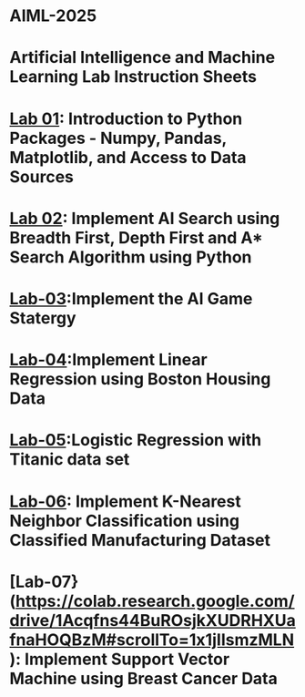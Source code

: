 # AIML-2025
# Artificial Intelligence and Machine Learning Lab Instruction Sheets
# [Lab 01](https://colab.research.google.com/drive/1oGZWKRLJuygbgsDIj4mC5dRstiJc5ADy): Introduction to Python Packages - Numpy, Pandas, Matplotlib, and Access to Data Sources
# [Lab 02](https://colab.research.google.com/drive/1fL7pvFSxniKwy6f9m0lpZ_OSYIBKJxuC#scrollTo=Z_G1ObZoyBJY): Implement AI Search using Breadth First, Depth First and A* Search Algorithm using Python
# [Lab-03](https://colab.research.google.com/drive/1e79I3phcMcUCYttOkqR3JSGxwLDucoqu#scrollTo=bqYtoaujf6Ba):Implement the AI Game Statergy
# [Lab-04](https://colab.research.google.com/drive/1yjGSMR0wIXtVygLDlVs86ytG0k-FQk-m#scrollTo=PYlOOPq7K2lY):Implement Linear Regression using Boston Housing Data
# [Lab-05](https://colab.research.google.com/drive/1ckQczk-P6iQiG66xHguQr68MA2ENlI5x#scrollTo=Zzs-MjbtGAeW):Logistic Regression with Titanic data set
# [Lab-06](https://colab.research.google.com/drive/19Q4EClNkMBhzMdW_GCChoXe7ZZTOzh5Y#scrollTo=oAAQ3H0tLqEG&uniqifier=1): Implement K-Nearest Neighbor Classification using Classified Manufacturing Dataset
# [Lab-07}(https://colab.research.google.com/drive/1Acqfns44BuROsjkXUDRHXUafnaHOQBzM#scrollTo=1x1jIIsmzMLN): Implement Support Vector Machine using Breast Cancer Data
